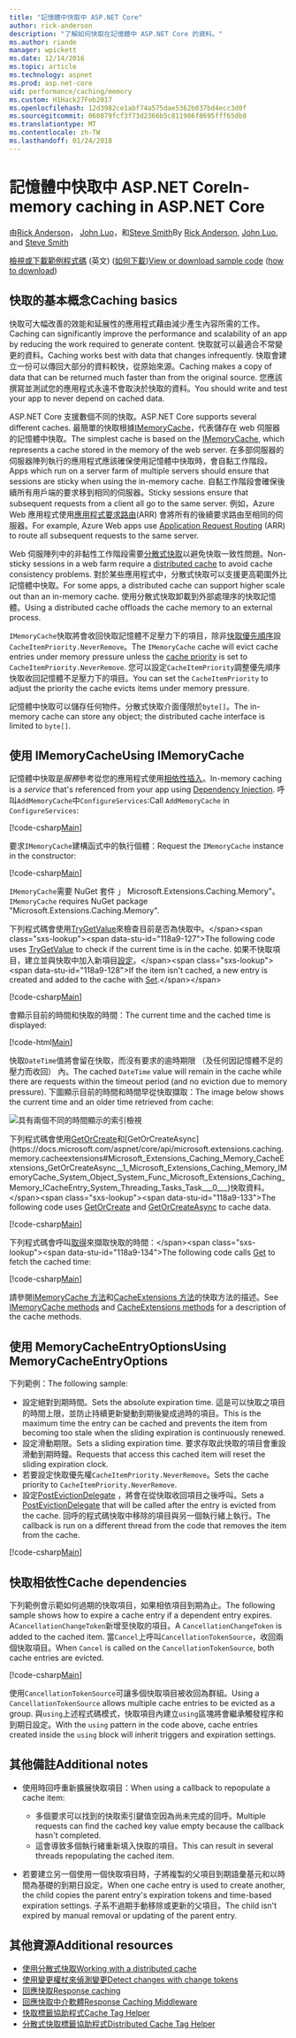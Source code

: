 ```yaml
---
title: "記憶體中快取中 ASP.NET Core"
author: rick-anderson
description: "了解如何快取在記憶體中 ASP.NET Core 的資料。"
ms.author: riande
manager: wpickett
ms.date: 12/14/2016
ms.topic: article
ms.technology: aspnet
ms.prod: asp.net-core
uid: performance/caching/memory
ms.custom: H1Hack27Feb2017
ms.openlocfilehash: 12d3982ce1abf74a575dae5362b037bd4ecc3d0f
ms.sourcegitcommit: 060879fcf3f73d2366b5c811986f8695fff65db8
ms.translationtype: MT
ms.contentlocale: zh-TW
ms.lasthandoff: 01/24/2018
---
```

# <a name="in-memory-caching-in-aspnet-core"></a><span data-ttu-id="118a9-103">記憶體中快取中 ASP.NET Core</span><span class="sxs-lookup"><span data-stu-id="118a9-103">In-memory caching in ASP.NET Core</span></span>

<span data-ttu-id="118a9-104">由[Rick Anderson](https://twitter.com/RickAndMSFT)， [John Luo](https://github.com/JunTaoLuo)，和[Steve Smith](https://ardalis.com/)</span><span class="sxs-lookup"><span data-stu-id="118a9-104">By [Rick Anderson](https://twitter.com/RickAndMSFT), [John Luo](https://github.com/JunTaoLuo), and [Steve Smith](https://ardalis.com/)</span></span>

<span data-ttu-id="118a9-105">[檢視或下載範例程式碼](https://github.com/aspnet/Docs/tree/master/aspnetcore/performance/caching/memory/sample) \(英文\) ([如何下載](xref:tutorials/index#how-to-download-a-sample))</span><span class="sxs-lookup"><span data-stu-id="118a9-105">[View or download sample code](https://github.com/aspnet/Docs/tree/master/aspnetcore/performance/caching/memory/sample) ([how to download](xref:tutorials/index#how-to-download-a-sample))</span></span>

## <a name="caching-basics"></a><span data-ttu-id="118a9-106">快取的基本概念</span><span class="sxs-lookup"><span data-stu-id="118a9-106">Caching basics</span></span>

<span data-ttu-id="118a9-107">快取可大幅改善的效能和延展性的應用程式藉由減少產生內容所需的工作。</span><span class="sxs-lookup"><span data-stu-id="118a9-107">Caching can significantly improve the performance and scalability of an app by reducing the work required to generate content.</span></span> <span data-ttu-id="118a9-108">快取就可以最適合不常變更的資料。</span><span class="sxs-lookup"><span data-stu-id="118a9-108">Caching works best with data that changes infrequently.</span></span> <span data-ttu-id="118a9-109">快取會建立一份可以傳回大部分的資料較快，從原始來源。</span><span class="sxs-lookup"><span data-stu-id="118a9-109">Caching makes a copy of data that can be returned much faster than from the original source.</span></span> <span data-ttu-id="118a9-110">您應該撰寫並測試您的應用程式永遠不會取決於快取的資料。</span><span class="sxs-lookup"><span data-stu-id="118a9-110">You should write and test your app to never depend on cached data.</span></span>

<span data-ttu-id="118a9-111">ASP.NET Core 支援數個不同的快取。</span><span class="sxs-lookup"><span data-stu-id="118a9-111">ASP.NET Core supports several different caches.</span></span> <span data-ttu-id="118a9-112">最簡單的快取根據[IMemoryCache](https://docs.microsoft.com/aspnet/core/api/microsoft.extensions.caching.memory.imemorycache)，代表儲存在 web 伺服器的記憶體中快取。</span><span class="sxs-lookup"><span data-stu-id="118a9-112">The simplest cache is based on the [IMemoryCache](https://docs.microsoft.com/aspnet/core/api/microsoft.extensions.caching.memory.imemorycache), which represents a cache stored in the memory of the web server.</span></span> <span data-ttu-id="118a9-113">在多部伺服器的伺服器陣列執行的應用程式應該確保使用記憶體中快取時，會自黏工作階段。</span><span class="sxs-lookup"><span data-stu-id="118a9-113">Apps which run on a server farm of multiple servers should ensure that sessions are sticky when using the in-memory cache.</span></span> <span data-ttu-id="118a9-114">自黏工作階段會確保後續所有用戶端的要求移到相同的伺服器。</span><span class="sxs-lookup"><span data-stu-id="118a9-114">Sticky sessions ensure that subsequent requests from a client all go to the same server.</span></span> <span data-ttu-id="118a9-115">例如，Azure Web 應用程式使用[應用程式要求路由](https://www.iis.net/learn/extensions/planning-for-arr)(ARR) 會將所有的後續要求路由至相同的伺服器。</span><span class="sxs-lookup"><span data-stu-id="118a9-115">For example, Azure Web apps use [Application Request Routing](https://www.iis.net/learn/extensions/planning-for-arr) (ARR) to route all subsequent requests to the same server.</span></span>

<span data-ttu-id="118a9-116">Web 伺服陣列中的非黏性工作階段需要[分散式快取](distributed.md)以避免快取一致性問題。</span><span class="sxs-lookup"><span data-stu-id="118a9-116">Non-sticky sessions in a web farm require a [distributed cache](distributed.md) to avoid cache consistency problems.</span></span> <span data-ttu-id="118a9-117">對於某些應用程式中，分散式快取可以支援更高範圍外比記憶體中快取。</span><span class="sxs-lookup"><span data-stu-id="118a9-117">For some apps, a distributed cache can support higher scale out than an in-memory cache.</span></span> <span data-ttu-id="118a9-118">使用分散式快取卸載到外部處理序的快取記憶體。</span><span class="sxs-lookup"><span data-stu-id="118a9-118">Using a distributed cache offloads the cache memory to an external process.</span></span> 

<span data-ttu-id="118a9-119">`IMemoryCache`快取將會收回快取記憶體不足壓力下的項目，除非[快取優先順序](https://docs.microsoft.com/aspnet/core/api/microsoft.extensions.caching.memory.cacheitempriority)設`CacheItemPriority.NeverRemove`。</span><span class="sxs-lookup"><span data-stu-id="118a9-119">The `IMemoryCache` cache will evict cache entries under memory pressure unless the [cache priority](https://docs.microsoft.com/aspnet/core/api/microsoft.extensions.caching.memory.cacheitempriority) is set to `CacheItemPriority.NeverRemove`.</span></span> <span data-ttu-id="118a9-120">您可以設定`CacheItemPriority`調整優先順序快取收回記憶體不足壓力下的項目。</span><span class="sxs-lookup"><span data-stu-id="118a9-120">You can set the `CacheItemPriority` to adjust the priority the cache evicts items under memory pressure.</span></span>

<span data-ttu-id="118a9-121">記憶體中快取可以儲存任何物件。分散式快取介面僅限於`byte[]`。</span><span class="sxs-lookup"><span data-stu-id="118a9-121">The in-memory cache can store any object; the distributed cache interface is limited to `byte[]`.</span></span>

## <a name="using-imemorycache"></a><span data-ttu-id="118a9-122">使用 IMemoryCache</span><span class="sxs-lookup"><span data-stu-id="118a9-122">Using IMemoryCache</span></span>

<span data-ttu-id="118a9-123">記憶體中快取是*服務*參考從您的應用程式使用[相依性插入](../../fundamentals/dependency-injection.md)。</span><span class="sxs-lookup"><span data-stu-id="118a9-123">In-memory caching is a *service* that's referenced from your app using [Dependency Injection](../../fundamentals/dependency-injection.md).</span></span> <span data-ttu-id="118a9-124">呼叫`AddMemoryCache`中`ConfigureServices`:</span><span class="sxs-lookup"><span data-stu-id="118a9-124">Call `AddMemoryCache` in `ConfigureServices`:</span></span>

[!code-csharp[Main](memory/sample/WebCache/Startup.cs?highlight=8)] 

<span data-ttu-id="118a9-125">要求`IMemoryCache`建構函式中的執行個體：</span><span class="sxs-lookup"><span data-stu-id="118a9-125">Request the `IMemoryCache` instance in the constructor:</span></span>

[!code-csharp[Main](memory/sample/WebCache/Controllers/HomeController.cs?name=snippet_ctor&highlight=3,5-)] 

<span data-ttu-id="118a9-126">`IMemoryCache`需要 NuGet 套件 」 Microsoft.Extensions.Caching.Memory"。</span><span class="sxs-lookup"><span data-stu-id="118a9-126">`IMemoryCache` requires NuGet package "Microsoft.Extensions.Caching.Memory".</span></span>

<span data-ttu-id="118a9-127">下列程式碼會使用[TryGetValue](https://docs.microsoft.com/aspnet/core/api/microsoft.extensions.caching.memory.imemorycache#Microsoft_Extensions_Caching_Memory_IMemoryCache_TryGetValue_System_Object_System_Object__)來檢查目前是否為快取中。</span><span class="sxs-lookup"><span data-stu-id="118a9-127">The following code uses [TryGetValue](https://docs.microsoft.com/aspnet/core/api/microsoft.extensions.caching.memory.imemorycache#Microsoft_Extensions_Caching_Memory_IMemoryCache_TryGetValue_System_Object_System_Object__) to check if the current time is in the cache.</span></span> <span data-ttu-id="118a9-128">如果不快取項目，建立並與快取中加入新項目[設定](https://docs.microsoft.com/aspnet/core/api/microsoft.extensions.caching.memory.cacheextensions#Microsoft_Extensions_Caching_Memory_CacheExtensions_Set__1_Microsoft_Extensions_Caching_Memory_IMemoryCache_System_Object___0_)。</span><span class="sxs-lookup"><span data-stu-id="118a9-128">If the item isn't cached, a new entry is created and added to the cache with [Set](https://docs.microsoft.com/aspnet/core/api/microsoft.extensions.caching.memory.cacheextensions#Microsoft_Extensions_Caching_Memory_CacheExtensions_Set__1_Microsoft_Extensions_Caching_Memory_IMemoryCache_System_Object___0_).</span></span>

[!code-csharp[Main](memory/sample/WebCache/Controllers/HomeController.cs?name=snippet1)]

<span data-ttu-id="118a9-129">會顯示目前的時間和快取的時間：</span><span class="sxs-lookup"><span data-stu-id="118a9-129">The current time and the cached time is displayed:</span></span>

[!code-html[Main](memory/sample/WebCache/Views/Home/Cache.cshtml)]

<span data-ttu-id="118a9-130">快取`DateTime`值將會留在快取，而沒有要求的逾時期限 （及任何因記憶體不足的壓力而收回） 內。</span><span class="sxs-lookup"><span data-stu-id="118a9-130">The cached `DateTime` value will remain in the cache while there are requests within the timeout period (and no eviction due to memory pressure).</span></span> <span data-ttu-id="118a9-131">下圖顯示目前的時間和時間早從快取擷取：</span><span class="sxs-lookup"><span data-stu-id="118a9-131">The image below shows the current time and an older time retrieved from cache:</span></span>

![具有兩個不同的時間顯示的索引檢視](memory/_static/time.png)

<span data-ttu-id="118a9-133">下列程式碼會使用[GetOrCreate](https://docs.microsoft.com/aspnet/core/api/microsoft.extensions.caching.memory.cacheextensions#Microsoft_Extensions_Caching_Memory_CacheExtensions_GetOrCreate__1_Microsoft_Extensions_Caching_Memory_IMemoryCache_System_Object_System_Func_Microsoft_Extensions_Caching_Memory_ICacheEntry___0__)和[GetOrCreateAsync](https://docs.microsoft.com/aspnet/core/api/microsoft.extensions.caching.memory.cacheextensions#Microsoft_Extensions_Caching_Memory_CacheExtensions_GetOrCreateAsync__1_Microsoft_Extensions_Caching_Memory_IMemoryCache_System_Object_System_Func_Microsoft_Extensions_Caching_Memory_ICacheEntry_System_Threading_Tasks_Task___0___)快取資料。</span><span class="sxs-lookup"><span data-stu-id="118a9-133">The following code uses [GetOrCreate](https://docs.microsoft.com/aspnet/core/api/microsoft.extensions.caching.memory.cacheextensions#Microsoft_Extensions_Caching_Memory_CacheExtensions_GetOrCreate__1_Microsoft_Extensions_Caching_Memory_IMemoryCache_System_Object_System_Func_Microsoft_Extensions_Caching_Memory_ICacheEntry___0__) and [GetOrCreateAsync](https://docs.microsoft.com/aspnet/core/api/microsoft.extensions.caching.memory.cacheextensions#Microsoft_Extensions_Caching_Memory_CacheExtensions_GetOrCreateAsync__1_Microsoft_Extensions_Caching_Memory_IMemoryCache_System_Object_System_Func_Microsoft_Extensions_Caching_Memory_ICacheEntry_System_Threading_Tasks_Task___0___) to cache data.</span></span> 

[!code-csharp[Main](memory/sample/WebCache/Controllers/HomeController.cs?name=snippet2&highlight=3-7,14-19)]

<span data-ttu-id="118a9-134">下列程式碼會呼叫[取得](https://docs.microsoft.com/aspnet/core/api/microsoft.extensions.caching.memory.cacheextensions#Microsoft_Extensions_Caching_Memory_CacheExtensions_Get__1_Microsoft_Extensions_Caching_Memory_IMemoryCache_System_Object_)來擷取快取的時間：</span><span class="sxs-lookup"><span data-stu-id="118a9-134">The following code calls [Get](https://docs.microsoft.com/aspnet/core/api/microsoft.extensions.caching.memory.cacheextensions#Microsoft_Extensions_Caching_Memory_CacheExtensions_Get__1_Microsoft_Extensions_Caching_Memory_IMemoryCache_System_Object_) to fetch the cached time:</span></span>

[!code-csharp[Main](memory/sample/WebCache/Controllers/HomeController.cs?name=snippet_gct)]

<span data-ttu-id="118a9-135">請參閱[IMemoryCache 方法](https://docs.microsoft.com/aspnet/core/api/microsoft.extensions.caching.memory.imemorycache)和[CacheExtensions 方法](https://docs.microsoft.com/aspnet/core/api/microsoft.extensions.caching.memory.cacheextensions)的快取方法的描述。</span><span class="sxs-lookup"><span data-stu-id="118a9-135">See [IMemoryCache methods](https://docs.microsoft.com/aspnet/core/api/microsoft.extensions.caching.memory.imemorycache) and [CacheExtensions methods](https://docs.microsoft.com/aspnet/core/api/microsoft.extensions.caching.memory.cacheextensions) for a description of the cache methods.</span></span>

## <a name="using-memorycacheentryoptions"></a><span data-ttu-id="118a9-136">使用 MemoryCacheEntryOptions</span><span class="sxs-lookup"><span data-stu-id="118a9-136">Using MemoryCacheEntryOptions</span></span>

<span data-ttu-id="118a9-137">下列範例：</span><span class="sxs-lookup"><span data-stu-id="118a9-137">The following sample:</span></span>

- <span data-ttu-id="118a9-138">設定絕對到期時間。</span><span class="sxs-lookup"><span data-stu-id="118a9-138">Sets the absolute expiration time.</span></span> <span data-ttu-id="118a9-139">這是可以快取之項目的時間上限，並防止持續更新變動到期後變成過時的項目。</span><span class="sxs-lookup"><span data-stu-id="118a9-139">This is the maximum time the entry can be cached and prevents the item from becoming too stale when the sliding expiration is continuously renewed.</span></span>
- <span data-ttu-id="118a9-140">設定滑動期限。</span><span class="sxs-lookup"><span data-stu-id="118a9-140">Sets a sliding expiration time.</span></span> <span data-ttu-id="118a9-141">要求存取此快取的項目會重設滑動到期時鐘。</span><span class="sxs-lookup"><span data-stu-id="118a9-141">Requests that access this cached item will reset the sliding expiration clock.</span></span>
- <span data-ttu-id="118a9-142">若要設定快取優先權`CacheItemPriority.NeverRemove`。</span><span class="sxs-lookup"><span data-stu-id="118a9-142">Sets the cache priority to `CacheItemPriority.NeverRemove`.</span></span> 
- <span data-ttu-id="118a9-143">設定[PostEvictionDelegate](https://docs.microsoft.com/aspnet/core/api/microsoft.extensions.caching.memory.postevictiondelegate) ，將會在從快取收回項目之後呼叫。</span><span class="sxs-lookup"><span data-stu-id="118a9-143">Sets a [PostEvictionDelegate](https://docs.microsoft.com/aspnet/core/api/microsoft.extensions.caching.memory.postevictiondelegate) that will be called after the entry is evicted from the cache.</span></span> <span data-ttu-id="118a9-144">回呼的程式碼快取中移除的項目與另一個執行緒上執行。</span><span class="sxs-lookup"><span data-stu-id="118a9-144">The callback is run on a different thread from the code that removes the item from the cache.</span></span>

[!code-csharp[Main](memory/sample/WebCache/Controllers/HomeController.cs?name=snippet_et&highlight=14-20)]

## <a name="cache-dependencies"></a><span data-ttu-id="118a9-145">快取相依性</span><span class="sxs-lookup"><span data-stu-id="118a9-145">Cache dependencies</span></span>

<span data-ttu-id="118a9-146">下列範例會示範如何過期的快取項目，如果相依項目到期為止。</span><span class="sxs-lookup"><span data-stu-id="118a9-146">The following sample shows how to expire a cache entry if a dependent entry expires.</span></span> <span data-ttu-id="118a9-147">A`CancellationChangeToken`新增至快取的項目。</span><span class="sxs-lookup"><span data-stu-id="118a9-147">A `CancellationChangeToken` is added to the cached item.</span></span> <span data-ttu-id="118a9-148">當`Cancel`上呼叫`CancellationTokenSource`，收回兩個快取項目。</span><span class="sxs-lookup"><span data-stu-id="118a9-148">When `Cancel` is called on the `CancellationTokenSource`, both cache entries are evicted.</span></span> 

[!code-csharp[Main](memory/sample/WebCache/Controllers/HomeController.cs?name=snippet_ed)]

<span data-ttu-id="118a9-149">使用`CancellationTokenSource`可讓多個快取項目被收回為群組。</span><span class="sxs-lookup"><span data-stu-id="118a9-149">Using a `CancellationTokenSource` allows multiple cache entries to be evicted as a group.</span></span> <span data-ttu-id="118a9-150">與`using`上述程式碼模式，快取項目內建立`using`區塊將會繼承觸發程序和到期日設定。</span><span class="sxs-lookup"><span data-stu-id="118a9-150">With the `using` pattern in the code above, cache entries created inside the `using` block will inherit triggers and expiration settings.</span></span>

## <a name="additional-notes"></a><span data-ttu-id="118a9-151">其他備註</span><span class="sxs-lookup"><span data-stu-id="118a9-151">Additional notes</span></span>

- <span data-ttu-id="118a9-152">使用時回呼重新擴展快取項目：</span><span class="sxs-lookup"><span data-stu-id="118a9-152">When using a callback to repopulate a cache item:</span></span>

  - <span data-ttu-id="118a9-153">多個要求可以找到的快取索引鍵值空因為尚未完成的回呼。</span><span class="sxs-lookup"><span data-stu-id="118a9-153">Multiple requests can find the cached key value empty because the callback hasn't completed.</span></span> 
  - <span data-ttu-id="118a9-154">這會導致多個執行緒重新填入快取的項目。</span><span class="sxs-lookup"><span data-stu-id="118a9-154">This can result in several threads repopulating the cached item.</span></span>

- <span data-ttu-id="118a9-155">若要建立另一個使用一個快取項目時，子將複製的父項目到期語彙基元和以時間為基礎的到期日設定。</span><span class="sxs-lookup"><span data-stu-id="118a9-155">When one cache entry is used to create another, the child copies the parent entry's expiration tokens and time-based expiration settings.</span></span> <span data-ttu-id="118a9-156">子系不過期手動移除或更新的父項目。</span><span class="sxs-lookup"><span data-stu-id="118a9-156">The child isn't expired by manual removal or updating of the parent entry.</span></span>

## <a name="additional-resources"></a><span data-ttu-id="118a9-157">其他資源</span><span class="sxs-lookup"><span data-stu-id="118a9-157">Additional resources</span></span>

* [<span data-ttu-id="118a9-158">使用分散式快取</span><span class="sxs-lookup"><span data-stu-id="118a9-158">Working with a distributed cache</span></span>](xref:performance/caching/distributed)
* [<span data-ttu-id="118a9-159">使用變更權杖來偵測變更</span><span class="sxs-lookup"><span data-stu-id="118a9-159">Detect changes with change tokens</span></span>](xref:fundamentals/primitives/change-tokens)
* [<span data-ttu-id="118a9-160">回應快取</span><span class="sxs-lookup"><span data-stu-id="118a9-160">Response caching</span></span>](xref:performance/caching/response)
* [<span data-ttu-id="118a9-161">回應快取中介軟體</span><span class="sxs-lookup"><span data-stu-id="118a9-161">Response Caching Middleware</span></span>](xref:performance/caching/middleware)
* [<span data-ttu-id="118a9-162">快取標籤協助程式</span><span class="sxs-lookup"><span data-stu-id="118a9-162">Cache Tag Helper</span></span>](xref:mvc/views/tag-helpers/builtin-th/cache-tag-helper)
* [<span data-ttu-id="118a9-163">分散式快取標籤協助程式</span><span class="sxs-lookup"><span data-stu-id="118a9-163">Distributed Cache Tag Helper</span></span>](xref:mvc/views/tag-helpers/builtin-th/distributed-cache-tag-helper)
